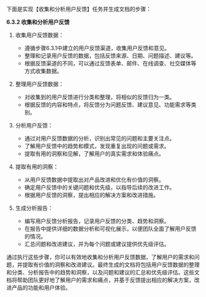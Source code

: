 下面是实现【收集和分析用户反馈】任务并生成文档的步骤：

**6.3.2 收集和分析用户反馈**

1. 收集用户反馈数据：
   - 遵循步骤6.3.1中建立的用户反馈渠道，收集用户反馈和意见。
   - 整理和记录用户反馈的数据，包括反馈来源、日期、问题描述、建议等。
   - 根据反馈渠道的不同，可以通过反馈表单、邮件、在线调查、社交媒体等方式收集数据。

2. 整理用户反馈数据：
   - 对收集到的用户反馈进行分类和整理，将相似的反馈归为一类。
   - 根据反馈的内容和特点，将反馈分为问题反馈、建议意见、功能需求等类别。

3. 分析用户反馈：
   - 通过对用户反馈数据的分析，识别出常见的问题和主要关注点。
   - 了解用户反馈中的趋势和模式，发现重复出现的问题或需求。
   - 提取有用的洞察和见解，了解用户的真实需求和体验痛点。

4. 提取有用的洞察：
   - 从用户反馈数据中提取出对产品改进和优化有价值的洞察。
   - 确定用户反馈中的关键问题和优先级，以指导后续的改进工作。
   - 根据用户反馈的洞察，提出相应的解决方案和改进措施。

5. 生成分析报告：
   - 编写用户反馈分析报告，记录用户反馈的分类、趋势和洞察。
   - 在报告中提供详细的数据分析和可视化展示，以便团队全面了解用户反馈的情况。
   - 汇总问题和改进建议，并为每个问题或建议提供优先级评估。

通过执行这些步骤，你可以有效地收集和分析用户反馈数据，了解用户的需求和问题，并提取有价值的洞察和改进建议。最终生成的文档将包括用户反馈数据的整理和分类、分析报告中的趋势和洞察，以及问题和建议的汇总和优先级评估。这些文档将帮助团队更好地了解用户的需求和痛点，并基于反馈提出相应的解决方案，改进产品的功能和用户体验。
